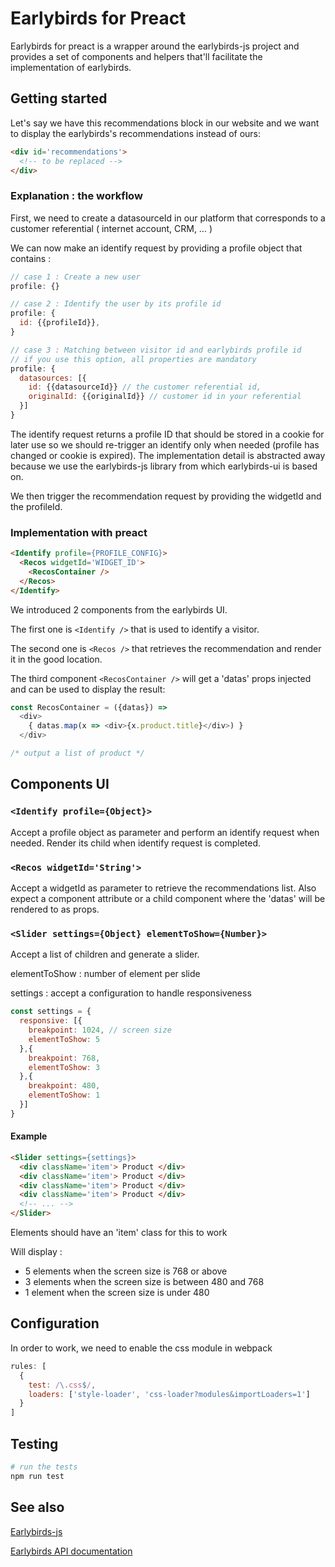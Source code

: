 # Earlybirds for Preact

Earlybirds for preact is a wrapper around the earlybirds-js project and provides a set of components and helpers that'll facilitate the implementation of earlybirds.

## Getting started

Let's say we have this recommendations block in our website and we want to display the earlybirds's recommendations instead of ours:

```html
<div id='recommendations'>
  <!-- to be replaced -->
</div>
```

### Explanation : the workflow 
First, we need to create a datasourceId in our platform that corresponds to a customer referential ( internet account, CRM, … )

We can now make an identify request by providing a profile object that contains : 
```js
// case 1 : Create a new user
profile: {}

// case 2 : Identify the user by its profile id
profile: {
  id: {{profileId}}, 
}

// case 3 : Matching between visitor id and earlybirds profile id
// if you use this option, all properties are mandatory
profile: {
  datasources: [{
    id: {{datasourceId}} // the customer referential id,
    originalId: {{originalId}} // customer id in your referential
  }]
}
```

The identify request returns a profile ID that should be stored in a cookie for later use so we should re-trigger an identify only when needed (profile has changed or cookie is expired). The implementation detail is abstracted away because we use the earlybirds-js library from which earlybirds-ui is based on.

We then trigger the recommendation request by providing the widgetId and the profileId.

### Implementation with preact

```html
<Identify profile={PROFILE_CONFIG}>
  <Recos widgetId='WIDGET_ID'>
    <RecosContainer />
  </Recos>
</Identify>
```

We introduced 2 components from the earlybirds UI.

The first one is ```<Identify />``` that is used to identify a visitor.

The second one is ```<Recos />``` that retrieves the recommendation and render it in the good location.

The third component ```<RecosContainer />``` will get a 'datas' props injected
and can be used to display the result: 
```js
const RecosContainer = ({datas}) =>
  <div>
    { datas.map(x => <div>{x.product.title}</div>) }
  </div>

/* output a list of product */
```

## Components UI

### ```<Identify profile={Object}>```
Accept a profile object as parameter and perform an identify request when needed.
Render its child when identify request is completed.

### ```<Recos widgetId='String'>```
Accept a widgetId as parameter to retrieve the recommendations list.
Also expect a component attribute or a child component where the 'datas' will be rendered to as props.

### ```<Slider settings={Object} elementToShow={Number}>```
Accept a list of children and generate a slider.

elementToShow : number of element per slide

settings : accept a configuration to handle responsiveness
```js
const settings = {
  responsive: [{
    breakpoint: 1024, // screen size
    elementToShow: 5
  },{
    breakpoint: 768,
    elementToShow: 3
  },{
    breakpoint: 480,
    elementToShow: 1
  }]
}
```

#### Example
```html
<Slider settings={settings}>
  <div className='item'> Product </div>
  <div className='item'> Product </div>
  <div className='item'> Product </div>
  <div className='item'> Product </div>
  <!-- ... -->
</Slider>
```
Elements should have an 'item' class for this to work

Will display : 
  - 5 elements when the screen size is 768 or above
  - 3 elements when the screen size is between 480 and 768
  - 1 element when the screen size is under 480

## Configuration
In order to work, we need to enable the css module in webpack
```js
rules: [
  {
    test: /\.css$/,
    loaders: ['style-loader', 'css-loader?modules&importLoaders=1']
  }
]
```

## Testing
```bash
# run the tests
npm run test
```

## See also
[Earlybirds-js](https://github.com/early-birds/earlybirds-js)

[Earlybirds API documentation](http://doc.early-birds.fr/)